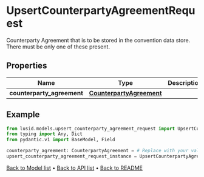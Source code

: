 # UpsertCounterpartyAgreementRequest

Counterparty Agreement that is to be stored in the convention data store. There must be only one of these present.
## Properties
Name | Type | Description | Notes
------------ | ------------- | ------------- | -------------
**counterparty_agreement** | [**CounterpartyAgreement**](CounterpartyAgreement.md) |  | 
## Example

```python
from lusid.models.upsert_counterparty_agreement_request import UpsertCounterpartyAgreementRequest
from typing import Any, Dict
from pydantic.v1 import BaseModel, Field

counterparty_agreement: CounterpartyAgreement = # Replace with your value
upsert_counterparty_agreement_request_instance = UpsertCounterpartyAgreementRequest(counterparty_agreement=counterparty_agreement)

```

[Back to Model list](../README.md#documentation-for-models) &#8226; [Back to API list](../README.md#documentation-for-api-endpoints) &#8226; [Back to README](../README.md)

